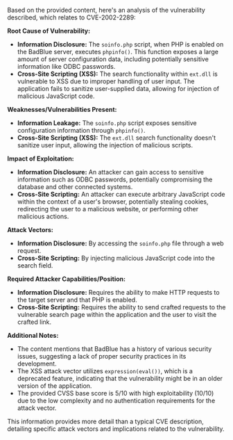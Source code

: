 Based on the provided content, here's an analysis of the vulnerability described, which relates to CVE-2002-2289:

**Root Cause of Vulnerability:**

*   **Information Disclosure:** The `soinfo.php` script, when PHP is enabled on the BadBlue server, executes `phpinfo()`. This function exposes a large amount of server configuration data, including potentially sensitive information like ODBC passwords.
*   **Cross-Site Scripting (XSS):** The search functionality within `ext.dll` is vulnerable to XSS due to improper handling of user input. The application fails to sanitize user-supplied data, allowing for injection of malicious JavaScript code.

**Weaknesses/Vulnerabilities Present:**

*   **Information Leakage:** The `soinfo.php` script exposes sensitive configuration information through `phpinfo()`.
*   **Cross-Site Scripting (XSS):** The `ext.dll` search functionality doesn't sanitize user input, allowing the injection of malicious scripts.

**Impact of Exploitation:**

*   **Information Disclosure:** An attacker can gain access to sensitive information such as ODBC passwords, potentially compromising the database and other connected systems.
*   **Cross-Site Scripting:** An attacker can execute arbitrary JavaScript code within the context of a user's browser, potentially stealing cookies, redirecting the user to a malicious website, or performing other malicious actions.

**Attack Vectors:**

*   **Information Disclosure:** By accessing the `soinfo.php` file through a web request.
*   **Cross-Site Scripting:** By injecting malicious JavaScript code into the search field.

**Required Attacker Capabilities/Position:**

*   **Information Disclosure:** Requires the ability to make HTTP requests to the target server and that PHP is enabled.
*   **Cross-Site Scripting:** Requires the ability to send crafted requests to the vulnerable search page within the application and the user to visit the crafted link.

**Additional Notes:**

*   The content mentions that BadBlue has a history of various security issues, suggesting a lack of proper security practices in its development.
*   The XSS attack vector utilizes `expression(eval())`, which is a deprecated feature, indicating that the vulnerability might be in an older version of the application.
*   The provided CVSS base score is 5/10 with high exploitability (10/10) due to the low complexity and no authentication requirements for the attack vector.

This information provides more detail than a typical CVE description, detailing specific attack vectors and implications related to the vulnerability.